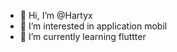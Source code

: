 - 👋 Hi, I’m @Hartyx
- 👀 I’m interested in application mobil
- 🌱 I’m currently learning fluttter


<!---
Hartyx/Hartyx is a ✨ special ✨ repository because its `README.md` (this file) appears on your GitHub profile.
You can click the Preview link to take a look at your changes.
--->

